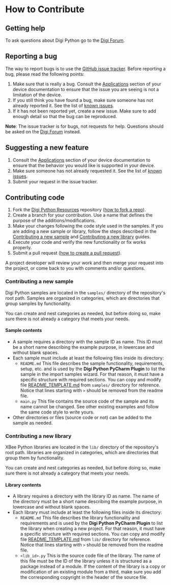 How to Contribute
=================

Getting help
------------
To ask questions about Digi Python go to the [Digi Forum][forum].


Reporting a bug
---------------
The way to report bugs is to use the [GitHub issue tracker][issues]. Before
reporting a bug, please read the following points:

1. Make sure that is really a bug. Consult the [Applications][doc] section of
   your device documentation to ensure that the issue you are seeing is not a
   limitation of the device.
2. If you still think you have found a bug, make sure someone has not already
   reported it. See the list of [known issues][issues].
3. If it has not been reported yet, create a new issue. Make sure to add enough
   detail so that the bug can be reproduced.

**Note**: The issue tracker is for bugs, not requests for help. Questions
should be asked on the [Digi Forum][forum] instead.


Suggesting a new feature
------------------------
1. Consult the [Applications][doc] section of your device documentation to
   ensure that the behavior you would like is supported in your device.
2. Make sure someone has not already requested it. See the list of
   [known issues][issues].
3. Submit your request in the issue tracker.


Contributing code
-----------------
1. Fork the [Digi Python Resources][digi-python-resources] repository
   ([how to fork a repo][fork-repo]).
2. Create a branch for your contribution. Use a name that defines the purpose
   of the additions/modifications.
3. Make your changes following the code style used in the samples. If you
   are adding a new sample or library, follow the steps described in the
   [Contributing a new sample](#contributing-a-new-sample) and
   [Contributing a new library](#contributing-a-new-library) guides.
4. Execute your code and verify the new functionality or fix works properly.
5. Submit a pull request ([how to create a pull request][pull-request]).

A project developer will review your work and then merge your request into the
project, or come back to you with comments and/or questions.

### Contributing a new sample

Digi Python samples are located in the `samples/` directory of the repository's
root path. Samples are organized in categories, which are directories that
group samples by functionality.

You can create and nest categories as needed, but before doing so, make sure
there is not already a category that meets your needs.

#### Sample contents

* A sample requires a directory with the sample ID as name. This ID must be a
  short name describing the example purpose, in lowercase and without blank
  spaces. 
* Each sample must include at least the following files inside its directory:
  * `README.md` This file describes the sample functionality, requirements,
    setup, etc. and is used by the **Digi Python PyCharm Plugin** to list the
    sample in the import samples wizard. For that reason, it must have a
    specific structure with required sections. You can copy and modify
    file [README_TEMPLATE.md](samples/README_TEMPLATE.md) from `samples/`
    directory for reference. Notice that lines starting with `>` should be
    removed from the readme file.
  * `main.py` This file contains the source code of the sample and its name
    cannot be changed. See other existing examples and follow the same code
    style to write yours.
* Other directories or files (source code or not) can be added to the sample
  as needed.
    
### Contributing a new library

XBee Python libraries are located in the `lib/` directory of the
repository's root path. libraries are organized in categories, which are 
directories that group them by functionality.

You can create and nest categories as needed, but before doing so, make sure
there is not already a category that meets your needs.

#### Library contents

* A library requires a directory with the library ID as name. The name of the
  directory must be a short name describing the example purpose, in lowercase
  and without blank spaces.
* Each library must include at least the following files inside its directory:
  * `README.md` This file describes the library functionality and requirements
    and is used by the **Digi Python PyCharm Plugin** to list the library when
    creating a new project. For that reason, it must have a specific structure
    with required sections. You can copy and modify file
    [README_TEMPLATE.md](lib/README_TEMPLATE.md) from `lib/` directory for
    reference. Notice that lines starting with `>` should be removed from the
    readme file.
  * `<lib_id>.py` This is the source code file of the library. The name of this
    file must be the ID of the library unless it is structured as a package
    instead of a module. If the content of the library is a copy or
    modification of an existing module from a third, make sure you add the
    corresponding copyright in the header of the source file.


[doc]: https://www.digi.com/resources/documentation/digidocs/90002400/#containers/applications-cont.htm?TocPath=Applications%257C_____0
[forum]: http://www.digi.com/support/forum
[issues]: http://github.com/digidotcom/digi-python-resources/issues
[digi-python-resources]: http://github.com/digidotcom/digi-python-resources
[fork-repo]: https://help.github.com/articles/fork-a-repo/
[pull-request]: https://help.github.com/articles/fork-a-repo/#next-steps
